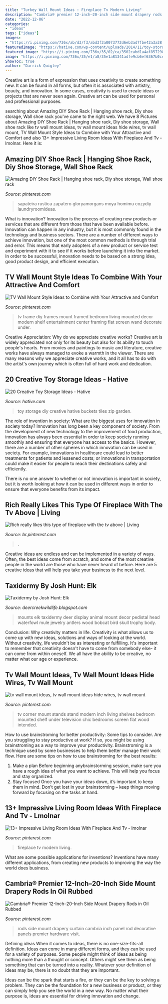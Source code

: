 ```yaml
---
title: "Turkey Wall Mount Ideas : Fireplace Tv Modern Living"
description: "Cambria® premier 12-inch–20-inch side mount drapery rods in oil rubbed"
date: "2022-12-06"
categories:
- "ideas"
tags: ["ideas"]
images:
- "https://i.pinimg.com/736x/ab/d3/f3/abd3f3a0073772d6eb3ad7fbe42a3a38.jpg"
featuredImage: "https://hative.com/wp-content/uploads/2014/11/toy-storage-ideas/7-buckets-and-zip-tiles-as-diy-toy-storage.jpg"
featured_image: "https://i.pinimg.com/736x/35/02/ca/3502cabd1a4af8572981ab3b22693b0b.jpg"
image: "https://i.pinimg.com/736x/35/e1/a8/35e1a81341adfe9cb6ef6367b0cc36c4.jpg"
ShowToc: true
author: "Darrick Quigley"
---
```



Creative art is a form of expression that uses creativity to create something new. It can be found in all forms, but often it is associated with artistry, beauty, and innovation. In some cases, creativity is used to create ideas or projects that are never seen again. Creative art can be used for personal and professional purposes.

	

		
searching about Amazing DIY Shoe Rack | Hanging shoe rack, Diy shoe storage, Wall shoe rack you've came to the right web. We have 8 Pictures about Amazing DIY Shoe Rack | Hanging shoe rack, Diy shoe storage, Wall shoe rack like tv wall mount ideas, tv wall mount ideas hide wires, tv wall mount, TV Wall Mount Style Ideas to Combine with Your Attractive and Comfort and also 13+ Impressive Living Room Ideas With Fireplace And Tv - lmolnar. Here it is:
		
    
## Amazing DIY Shoe Rack | Hanging Shoe Rack, Diy Shoe Storage, Wall Shoe Rack

<img loading=lazy src="https://i.pinimg.com/736x/ab/d3/f3/abd3f3a0073772d6eb3ad7fbe42a3a38.jpg" onerror="this.onerror=null;this.src='https://tse3.mm.bing.net/th?id=OIP.lbh8DBIcOHvOyoSeRinZCgHaJ2&amp;pid=15.1';" alt="Amazing DIY Shoe Rack | Hanging shoe rack, Diy shoe storage, Wall shoe rack">

_Source: pinterest.com_

>sapateira rustica zapatero gloryamorgans moya homimu cozydiy laundryroomideas. 

	

What is innovation?
Innovation is the process of creating new products or services that are different from those that have been available before. Innovation can happen in any industry, but it is most commonly found in the technology and business sectors. There are a number of different ways to achieve innovation, but one of the most common methods is through trial and error. This means that early adopters of a new product or service test and experiment with it to see if it works before launching it into the market. In order to be successful, innovation needs to be based on a strong idea, good product design, and efficient execution.

    
## TV Wall Mount Style Ideas To Combine With Your Attractive And Comfort

<img loading=lazy src="https://i.pinimg.com/736x/d1/dc/43/d1dc438fed075a970b5049e6bf51c084--frame-tv-frames-on-wall.jpg?b=t" onerror="this.onerror=null;this.src='https://tse1.mm.bing.net/th?id=OIP.y4jVmgh2EmG-L6_YUQTNLwHaJ3&amp;pid=15.1';" alt="TV Wall Mount Style Ideas to Combine with Your Attractive and Comfort">

_Source: pinterest.com_

>tv frame diy frames mount framed bedroom living mounted decor modern shelf entertainment center framing flat screen wand decorate under. 

	

Creative Appreciation: Why do we appreciate creative works?
Creative art is widely appreciated not only for its beauty but also for its ability to touch people's hearts. From movies and paintings to music and literature, creative works have always managed to evoke a warmth in the viewer. There are many reasons why we appreciate creative works, and it all has to do with the artist's own journey which is often full of hard work and dedication.

    
## 20 Creative Toy Storage Ideas - Hative

<img loading=lazy src="https://hative.com/wp-content/uploads/2014/11/toy-storage-ideas/7-buckets-and-zip-tiles-as-diy-toy-storage.jpg" onerror="this.onerror=null;this.src='https://tse1.mm.bing.net/th?id=OIP.W76bRteOP4ABpjNebYdGGgHaLI&amp;pid=15.1';" alt="20 Creative Toy Storage Ideas - Hative">

_Source: hative.com_

>toy storage diy creative hative buckets tiles zip garden. 

	

The role of invention in society: What are the biggest uses for innovation in society today?
Innovation has long been a key component of society. From the development of new technology to the improvement of food production, innovation has always been essential in order to keep society running smoothly and ensuring that everyone has access to the basics. 
However, there are a number of other spheres in which innovation can be used in society. For example, innovations in healthcare could lead to better treatments for patients and lessened costs; or innovations in transportation could make it easier for people to reach their destinations safely and efficiently. 

There is no one answer to whether or not innovation is important in society, but it is worth looking at how it can be used in different ways in order to ensure that everyone benefits from its impact.

    
## Rich Really Likes This Type Of Fireplace With The Tv Above | Living

<img loading=lazy src="https://i.pinimg.com/736x/35/02/ca/3502cabd1a4af8572981ab3b22693b0b.jpg" onerror="this.onerror=null;this.src='https://tse2.mm.bing.net/th?id=OIP.1ocQREa_zwOMaa_ZTIqZzQHaNK&amp;pid=15.1';" alt="Rich really likes this type of fireplace with the tv above | Living">

_Source: br.pinterest.com_

>. 

	

Creative ideas are endless and can be implemented in a variety of ways. Often, the best ideas come from scratch, and some of the most creative people in the world are those who have never heard of before. Here are 5 creative ideas that will help you take your business to the next level.

    
## Taxidermy By Josh Hunt: Elk

<img loading=lazy src="http://2.bp.blogspot.com/-UBC-24wGC3c/UwbtJKKo6aI/AAAAAAAAGg8/AkQyYYwS5ME/s1600/IMG_1372.JPG" onerror="this.onerror=null;this.src='https://tse4.mm.bing.net/th?id=OIP.sCjNFHoOTYBV5pmtYu_FAwHaJ4&amp;pid=15.1';" alt="Taxidermy by Josh Hunt: Elk">

_Source: deercreekwildlife.blogspot.com_

>mounts elk taxidermy deer display animal mount decor pedistal head waterfowl mule jewelry antlers wood bobcat bird skull trophy body. 

	

Conclusion: Why creativity matters in life.
Creativity is what allows us to come up with new ideas, solutions and ways of looking at the world. Without creativity, life wouldn't be as interesting or fulfilling. It's important to remember that creativity doesn't have to come from somebody else- it can come from within oneself. We all have the ability to be creative, no matter what our age or experience.

    
## Tv Wall Mount Ideas, Tv Wall Mount Ideas Hide Wires, Tv Wall Mount

<img loading=lazy src="https://i.pinimg.com/736x/81/48/5a/81485a05040772a9eafe88078111242b.jpg" onerror="this.onerror=null;this.src='https://tse2.mm.bing.net/th?id=OIP.122Z300kEMpPQOvGuboFDQHaJ3&amp;pid=15.1';" alt="tv wall mount ideas, tv wall mount ideas hide wires, tv wall mount">

_Source: pinterest.com_

>tv corner mount stands stand modern inch living shelves bedroom mounted shelf under television chic bedrooms screen flat wood intended. 

	

How to use brainstroming for better productivity: Some tips to consider.
Are you struggling to stay productive at work? If so, you might be using brainstroming as a way to improve your productivity. Brainstroming is a technique used by some businesses to help them better manage their work flow. Here are some tips on how to use brainstroming for the best results: 
1) Make a plan 
Before beginning anybrainstorming session, make sure you have a rough idea of what you want to achieve. This will help you focus and stay organized. 
2) Stay focused 
Once you have your ideas down, it’s important to keep them in mind. Don’t get lost in your brainstorming – keep things moving forward by focusing on the tasks at hand.

    
## 13+ Impressive Living Room Ideas With Fireplace And Tv - Lmolnar

<img loading=lazy src="https://i.pinimg.com/736x/35/e1/a8/35e1a81341adfe9cb6ef6367b0cc36c4.jpg" onerror="this.onerror=null;this.src='https://tse3.mm.bing.net/th?id=OIP.YVG9_mKlSO2BuN2Df7iOVAHaJQ&amp;pid=15.1';" alt="13+ Impressive Living Room Ideas With Fireplace And Tv - lmolnar">

_Source: pinterest.com_

>fireplace tv modern living. 

	

What are some possible applications for inventions?
Inventions have many different applications, from creating new products to improving the way the world does business.

    
## Cambria® Premier 12-Inch–20-Inch Side Mount Drapery Rods In Oil Rubbed

<img loading=lazy src="https://i.pinimg.com/736x/b6/ff/5a/b6ff5a22a1659275b34bf194f295acb0.jpg" onerror="this.onerror=null;this.src='https://tse1.mm.bing.net/th?id=OIP.SK0ec-ayZLZImiTvFalw6wHaJ3&amp;pid=15.1';" alt="Cambria® Premier 12-Inch–20-Inch Side Mount Drapery Rods in Oil Rubbed">

_Source: pinterest.com_

>rods side mount drapery curtain cambria inch panel rod decorative panels premier hardware visit. 

	

Defining ideas
When it comes to ideas, there is no one-size-fits-all definition. Ideas can come in many different forms, and they can be used for a variety of purposes.
Some people might think of ideas as being nothing more than a thought or concept. Others might see them as being something that can be turned into a reality. Whatever your definition of ideas may be, there is no doubt that they are important.

Ideas can be the spark that starts a fire, or they can be the key to solving a problem. They can be the foundation for a new business or product, or they can simply help you see the world in a new way. No matter what their purpose is, ideas are essential for driving innovation and change.

